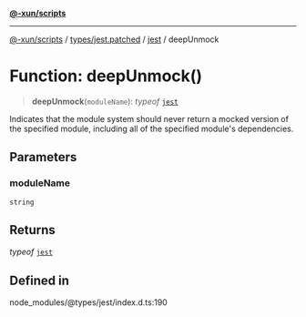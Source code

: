 [**@-xun/scripts**](../../../../../README.md)

***

[@-xun/scripts](../../../../../README.md) / [types/jest.patched](../../../README.md) / [jest](../README.md) / deepUnmock

# Function: deepUnmock()

> **deepUnmock**(`moduleName`): *typeof* [`jest`](../README.md)

Indicates that the module system should never return a mocked version
of the specified module, including all of the specified module's dependencies.

## Parameters

### moduleName

`string`

## Returns

*typeof* [`jest`](../README.md)

## Defined in

node\_modules/@types/jest/index.d.ts:190
